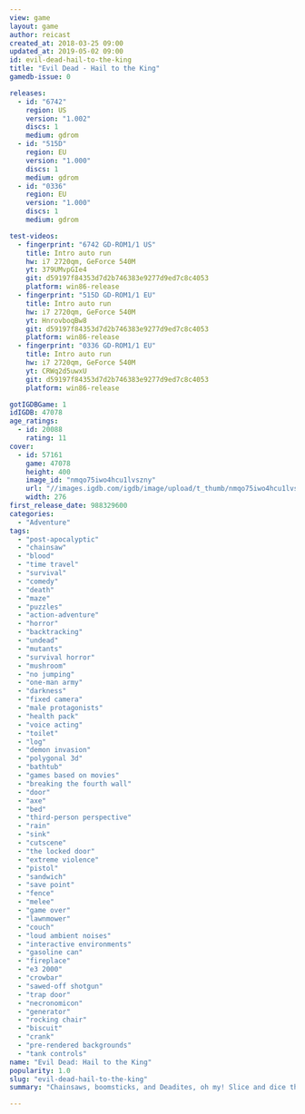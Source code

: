 ```yaml
---
view: game
layout: game
author: reicast
created_at: 2018-03-25 09:00
updated_at: 2019-05-02 09:00
id: evil-dead-hail-to-the-king
title: "Evil Dead - Hail to the King"
gamedb-issue: 0

releases:
  - id: "6742"
    region: US
    version: "1.002"
    discs: 1
    medium: gdrom
  - id: "515D"
    region: EU
    version: "1.000"
    discs: 1
    medium: gdrom
  - id: "0336"
    region: EU
    version: "1.000"
    discs: 1
    medium: gdrom

test-videos:
  - fingerprint: "6742 GD-ROM1/1 US"
    title: Intro auto run
    hw: i7 2720qm, GeForce 540M
    yt: 379UMvpGIe4
    git: d59197f84353d7d2b746383e9277d9ed7c8c4053
    platform: win86-release
  - fingerprint: "515D GD-ROM1/1 EU"
    title: Intro auto run
    hw: i7 2720qm, GeForce 540M
    yt: HnrovboqBw8
    git: d59197f84353d7d2b746383e9277d9ed7c8c4053
    platform: win86-release
  - fingerprint: "0336 GD-ROM1/1 EU"
    title: Intro auto run
    hw: i7 2720qm, GeForce 540M
    yt: CRWq2d5uwxU
    git: d59197f84353d7d2b746383e9277d9ed7c8c4053
    platform: win86-release

gotIGDBGame: 1
idIGDB: 47078
age_ratings:
  - id: 20088
    rating: 11
cover:
  - id: 57161
    game: 47078
    height: 400
    image_id: "nmqo75iwo4hcu1lvszny"
    url: "//images.igdb.com/igdb/image/upload/t_thumb/nmqo75iwo4hcu1lvszny.jpg"
    width: 276
first_release_date: 988329600
categories:
  - "Adventure"
tags:
  - "post-apocalyptic"
  - "chainsaw"
  - "blood"
  - "time travel"
  - "survival"
  - "comedy"
  - "death"
  - "maze"
  - "puzzles"
  - "action-adventure"
  - "horror"
  - "backtracking"
  - "undead"
  - "mutants"
  - "survival horror"
  - "mushroom"
  - "no jumping"
  - "one-man army"
  - "darkness"
  - "fixed camera"
  - "male protagonists"
  - "health pack"
  - "voice acting"
  - "toilet"
  - "log"
  - "demon invasion"
  - "polygonal 3d"
  - "bathtub"
  - "games based on movies"
  - "breaking the fourth wall"
  - "door"
  - "axe"
  - "bed"
  - "third-person perspective"
  - "rain"
  - "sink"
  - "cutscene"
  - "the locked door"
  - "extreme violence"
  - "pistol"
  - "sandwich"
  - "save point"
  - "fence"
  - "melee"
  - "game over"
  - "lawnmower"
  - "couch"
  - "loud ambient noises"
  - "interactive environments"
  - "gasoline can"
  - "fireplace"
  - "e3 2000"
  - "crowbar"
  - "sawed-off shotgun"
  - "trap door"
  - "necronomicon"
  - "generator"
  - "rocking chair"
  - "biscuit"
  - "crank"
  - "pre-rendered backgrounds"
  - "tank controls"
name: "Evil Dead: Hail to the King"
popularity: 1.0
slug: "evil-dead-hail-to-the-king"
summary: "Chainsaws, boomsticks, and Deadites, oh my! Slice and dice the undead with a weapon in each hand. Fight evil across the spans of time: from the infamous cabin to ancient Damascus. Over 20 evil, grisly Deadites attempt to swallow your soul! Best of all... Bruce Campbell as Ash!"

---
```

